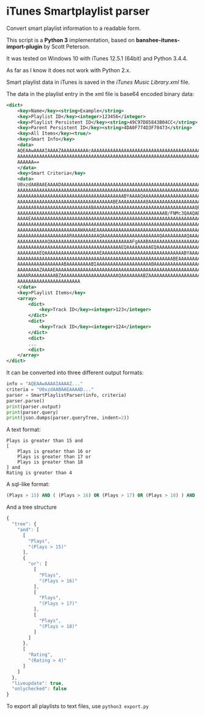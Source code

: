 iTunes Smartplaylist parser
===========================

Convert smart playlist information to a readable form.

This script is a **Python 3** implementation, based on **banshee-itunes-import-plugin** by Scott Peterson.

It was tested on Windows 10 with iTunes 12.5.1 (64bit) and Python 3.4.4.

As far as I know it does not work with Python 2.x.

Smart playlist data in iTunes is saved in the *iTunes Music Library.xml* file.

The data in the playlist entry in the xml file is base64 encoded binary data:
```xml
<dict>
	<key>Name</key><string>Example</string>
	<key>Playlist ID</key><integer>123456</integer>
	<key>Playlist Persistent ID</key><string>49C97D85843B04CC</string>
	<key>Parent Persistent ID</key><string>4DA0F774D3F70473</string>
	<key>All Items</key><true/>
	<key>Smart Info</key>
	<data>
	AQEAAwAAAAIAAAAZAAAAAAAAAAcAAAAAAAAAAAAAAAAAAAAAAAAAAAAAAAAAAAAAAAAAAAAA
	AAAAAAAAAAAAAAAAAAAAAAAAAAAAAAAAAAAAAAAAAAAAAAAAAAAAAAAAAAAAAAAAAAAAAAAA
	AAAAAA==
	</data>
	<key>Smart Criteria</key>
	<data>
	U0xzdAABAAEAAAADAAAAAAAAAAAAAAAAAAAAAAAAAAAAAAAAAAAAAAAAAAAAAAAAAAAAAAAAA
	AAAAAAAAAAAAAAAAAAAAAAAAAAAAAAAAAAAAAAAAAAAAAAAAAAAAAAAAAAAAAAAAAAAAAAAAA
	AAAAAAAAAAAAAAAAAAAAAAAAAAAAAAAAAAAAAAABYAAAAQAAAAAAAAAAAAAAAAAAAAAAAAAAA
	AAAAAAAAAAAAAAAAAAAAAAAAAAAAAAAAAAABEAAAAAAAAAA8AAAAAAAAAAAAAAAAAAAABAAAA
	AAAAAA8AAAAAAAAAAAAAAAAAAAABAAAAAAAAAAAAAAAAAAAAAAAAAAAAAAAAAAAAAQEAAAAAA
	AAAAAAAAAAAAAAAAAAAAAAAAAAAAAAAAAAAAAAAAAAAAAAAAAAAAAAB/FNMc3QAAQABAAAAAw
	AAAAEAAAAAAAAAAAAAAAAAAAAAAAAAAAAAAAAAAAAAAAAAAAAAAAAAAAAAAAAAAAAAAAAAAAA
	AAAAAAAAAAAAAAAAAAAAAAAAAAAAAAAAAAAAAAAAAAAAAAAAAAAAAAAAAAAAAAAAAAAAAAAAA
	AAAAAAAAAAAAAAAAAAAAAAAWAAAAEAAAAAAAAAAAAAAAAAAAAAAAAAAAAAAAAAAAAAAAAAAAA
	AAAAAAAAAAAAAAAAAAARAAAAAAAAAAQAAAAAAAAAAAAAAAAAAAAAQAAAAAAAAAQAAAAAAAAAA
	AAAAAAAAAAAQAAAAAAAAAAAAAAAAAAAAAAAAAAAAAAFgAAABAAAAAAAAAAAAAAAAAAAAAAAAA
	AAAAAAAAAAAAAAAAAAAAAAAAAAAAAAAAAAAAAAEQAAAAAAAAAEQAAAAAAAAAAAAAAAAAAAAEA
	AAAAAAAAEQAAAAAAAAAAAAAAAAAAAAEAAAAAAAAAAAAAAAAAAAAAAAAAAAAAABYAAAAQAAAAA
	AAAAAAAAAAAAAAAAAAAAAAAAAAAAAAAAAAAAAAAAAAAAAAAAAAAAAAAAABEAAAAAAAAABIAAA
	AAAAAAAAAAAAAAAAABAAAAAAAAABIAAAAAAAAAAAAAAAAAAAABAAAAAAAAAAAAAAAAAAAAAAA
	AAAAAAAAZAAAAEAAAAAAAAAAAAAAAAAAAAAAAAAAAAAAAAAAAAAAAAAAAAAAAAAAAAAAAAAAA
	AAAARAAAAAAAAABZAAAAAAAAAAAAAAAAAAAAAQAAAAAAAABZAAAAAAAAAAAAAAAAAAAAAQAAA
	AAAAAAAAAAAAAAAAAAAAAAA
	</data>
	<key>Playlist Items</key>
	<array>
		<dict>
			<key>Track ID</key><integer>123</integer>
		</dict>
		<dict>
			<key>Track ID</key><integer>124</integer>
		</dict>
		<dict>
		...
		<dict>
	</array>
</dict>
```
It can be converted into three different output formats:
```python
info = "AQEAAwAAAAIAAAAZ..."
criteria = "U0xzdAABAAEAAAAD..."
parser = SmartPlaylistParser(info, criteria)
parser.parse()
print(parser.output)
print(parser.query)
print(json.dumps(parser.queryTree, indent=2))
```

A text format:

```
Plays is greater than 15 and
[
	Plays is greater than 16 or
	Plays is greater than 17 or
	Plays is greater than 18
] and
Rating is greater than 4
```

A sql-like format:

```sql
(Plays > 15) AND ( (Plays > 16) OR (Plays > 17) OR (Plays > 18) ) AND (Rating > 4)
```

And a tree structure
```javascript
{
  "tree": {
    "and": [
      [
        "Plays",
        "(Plays > 15)"
      ],
      {
        "or": [
          [
            "Plays",
            "(Plays > 16)"
          ],
          [
            "Plays",
            "(Plays > 17)"
          ],
          [
            "Plays",
            "(Plays > 18)"
          ]
        ]
      },
      [
        "Rating",
        "(Rating > 4)"
      ]
    ]
  },
  "liveupdate": true,
  "onlychecked": false
}
```


To export all playlists to text files, use `python3 export.py`

